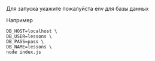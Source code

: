 Для запуска укажите пожалуйста env для базы данных

Например
```
DB_HOST=localhost \
DB_USER=lessons \
DB_PASS=pass \
DB_NAME=lessons \ 
node index.js
```